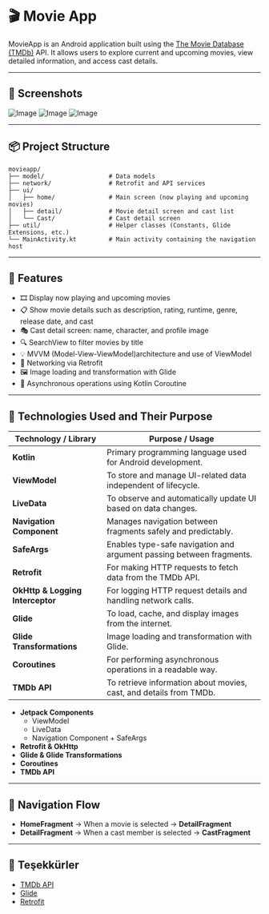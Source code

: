 # 🎬 Movie App

MovieApp is an Android application built using the [The Movie Database (TMDb)](https://www.themoviedb.org/) API. It allows users to explore current and upcoming movies, view detailed information, and access cast details.

---

## 📸 Screenshots

![Image](https://github.com/user-attachments/assets/635122bc-2b0d-47b8-9ac2-c7e032f53ff5)
![Image](https://github.com/user-attachments/assets/f901c66a-2789-4cc6-bf60-49b705fb4933)
![Image](https://github.com/user-attachments/assets/5eb470f5-51ef-4660-8ee3-76853a942992)

---

## 📦 Project Structure

```plaintext
movieapp/
├── model/                  # Data models
├── network/                # Retrofit and API services
├── ui/
│   ├── home/               # Main screen (now playing and upcoming movies)
│   ├── detail/             # Movie detail screen and cast list
│   └── Cast/               # Cast detail screen
├── util/                   # Helper classes (Constants, Glide Extensions, etc.)
└── MainActivity.kt         # Main activity containing the navigation host
```

---

## 🚀 Features

- 🎞 Display now playing and upcoming movies
- 📋 Show movie details such as description, rating, runtime, genre, release date, and cast
- 🎭 Cast detail screen: name, character, and profile image
- 🔍 SearchView to filter movies by title
- 💡 MVVM (Model-View-ViewModel)architecture and use of ViewModel
- 🔗 Networking via Retrofit
- 🖼 Image loading and transformation with Glide
- 🔄 Asynchronous operations using Kotlin Coroutine

---

## 🧰 Technologies Used and Their Purpose

| Technology / Library        | Purpose / Usage |
|-----------------------------|------------------------|
| **Kotlin**                  | Primary programming language used for Android development. |
| **ViewModel**               | To store and manage UI-related data independent of lifecycle. |
| **LiveData**                | To observe and automatically update UI based on data changes. |
| **Navigation Component**    | Manages navigation between fragments safely and predictably. |
| **SafeArgs**                | Enables type-safe navigation and argument passing between fragments. |
| **Retrofit**                | For making HTTP requests to fetch data from the TMDb API. |
| **OkHttp & Logging Interceptor** | For logging HTTP request details and handling network calls. |
| **Glide**                   | To load, cache, and display images from the internet. |
| **Glide Transformations**   | Image loading and transformation with Glide. |
| **Coroutines**              | For performing asynchronous operations in a readable way. |
| **TMDb API**                | To retrieve information about movies, cast, and details from TMDb. |


- **Jetpack Components**
  - ViewModel
  - LiveData
  - Navigation Component + SafeArgs
- **Retrofit & OkHttp**
- **Glide & Glide Transformations**
- **Coroutines**
- **TMDb API**

---

## 📄 Navigation Flow

- **HomeFragment** → When a movie is selected → **DetailFragment**
- **DetailFragment** → When a cast member is selected → **CastFragment**

---

## 🤝 Teşekkürler

- [TMDb API](https://www.themoviedb.org/documentation/api)
- [Glide](https://github.com/bumptech/glide)
- [Retrofit](https://square.github.io/retrofit/)
